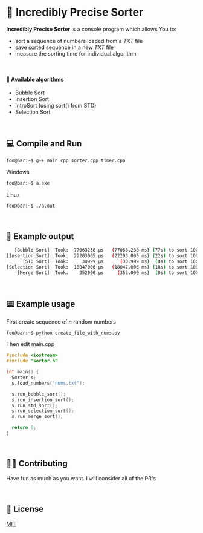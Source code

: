 # 💯 Incredibly Precise Sorter

**Incredibly Precise Sorter** is a console program which allows You to:

- sort a sequence of numbers loaded from a _TXT_ file
- save sorted sequence in a new _TXT_ file
- measure the sorting time for individual algorithm

<br />

#### 📐 Available algorithms

- Bubble Sort
- Insertion Sort
- IntroSort (using sort() from STD)
- Selection Sort

<br />

## 💻 Compile and Run

```sh
foo@bar:~$ g++ main.cpp sorter.cpp timer.cpp
```

Windows

```sh
foo@bar:~$ a.exe
```

Linux

```sh
foo@bar:~$ ./a.out
```

<br />

## 🚪 Example output

```sh
   [Bubble Sort]  Took:  77063238 µs   (77063.238 ms) (77s) to sort 100000 numbers
[Insertion Sort]  Took:  22203005 µs   (22203.005 ms) (22s) to sort 100000 numbers
      [STD Sort]  Took:     30999 µs      (30.999 ms)  (0s) to sort 100000 numbers
[Selection Sort]  Took:  18047006 µs   (18047.006 ms) (18s) to sort 100000 numbers
    [Merge Sort]  Took:    352000 µs     (352.000 ms)  (0s) to sort 100000 numbers
```

<br />

## ⌨️ Example usage

First create sequence of _n_ random numbers

```sh
foo@bar:~$ python create_file_with_nums.py
```

Then edit main.cpp

```cpp
#include <iostream>
#include "sorter.h"

int main() {
  Sorter s;
  s.load_numbers("nums.txt");

  s.run_bubble_sort();
  s.run_insertion_sort();
  s.run_std_sort();
  s.run_selection_sort();
  s.run_merge_sort();

  return 0;
}
```

<br />

## 💁🏻 Contributing

Have fun as much as you want. I will consider all of the PR's

<br />

## 📜 License

[MIT](https://choosealicense.com/licenses/mit/)
